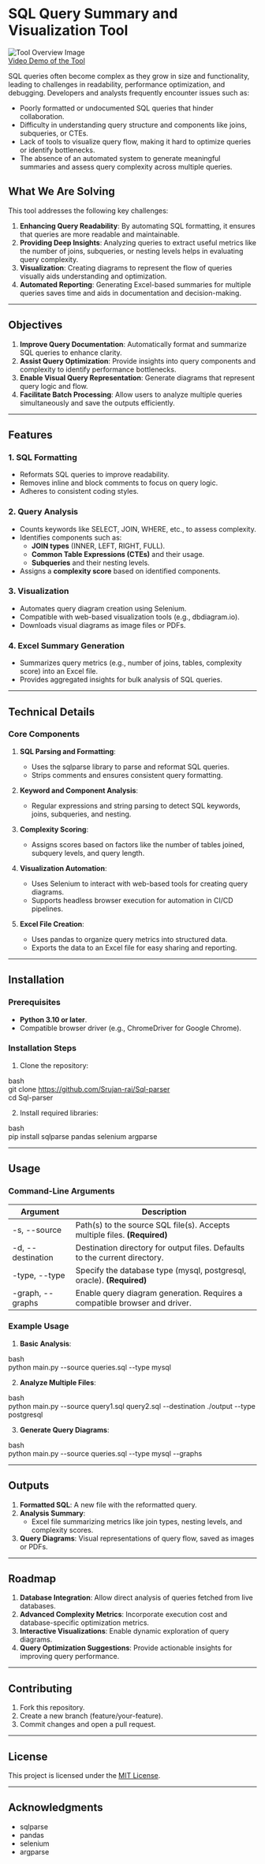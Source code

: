 # SQL Query Summary and Visualization Tool  

![Tool Overview Image](path/to/your-image.jpg)  
[Video Demo of the Tool](https://drive.google.com/file/d/1F65qVYpOqkl3-hhHYw0iLRGd7sdyEFAZ/view?usp=sharing)


SQL queries often become complex as they grow in size and functionality, leading to challenges in readability, performance optimization, and debugging. Developers and analysts frequently encounter issues such as:  
- Poorly formatted or undocumented SQL queries that hinder collaboration.  
- Difficulty in understanding query structure and components like joins, subqueries, or CTEs.  
- Lack of tools to visualize query flow, making it hard to optimize queries or identify bottlenecks.  
- The absence of an automated system to generate meaningful summaries and assess query complexity across multiple queries.  

## What We Are Solving  

This tool addresses the following key challenges:  
1. **Enhancing Query Readability**: By automating SQL formatting, it ensures that queries are more readable and maintainable.  
2. **Providing Deep Insights**: Analyzing queries to extract useful metrics like the number of joins, subqueries, or nesting levels helps in evaluating query complexity.  
3. **Visualization**: Creating diagrams to represent the flow of queries visually aids understanding and optimization.  
4. **Automated Reporting**: Generating Excel-based summaries for multiple queries saves time and aids in documentation and decision-making.  

---

## Objectives  

1. **Improve Query Documentation**: Automatically format and summarize SQL queries to enhance clarity.  
2. **Assist Query Optimization**: Provide insights into query components and complexity to identify performance bottlenecks.  
3. **Enable Visual Query Representation**: Generate diagrams that represent query logic and flow.  
4. **Facilitate Batch Processing**: Allow users to analyze multiple queries simultaneously and save the outputs efficiently.  

---

## Features  

### 1. **SQL Formatting**  
- Reformats SQL queries to improve readability.  
- Removes inline and block comments to focus on query logic.  
- Adheres to consistent coding styles.  

### 2. **Query Analysis**  
- Counts keywords like SELECT, JOIN, WHERE, etc., to assess complexity.  
- Identifies components such as:  
  - **JOIN types** (INNER, LEFT, RIGHT, FULL).  
  - **Common Table Expressions (CTEs)** and their usage.  
  - **Subqueries** and their nesting levels.  
- Assigns a **complexity score** based on identified components.  

### 3. **Visualization**  
- Automates query diagram creation using Selenium.  
- Compatible with web-based visualization tools (e.g., dbdiagram.io).  
- Downloads visual diagrams as image files or PDFs.  

### 4. **Excel Summary Generation**  
- Summarizes query metrics (e.g., number of joins, tables, complexity score) into an Excel file.  
- Provides aggregated insights for bulk analysis of SQL queries.  

---

## Technical Details  

### **Core Components**  

1. **SQL Parsing and Formatting**:  
   - Uses the sqlparse library to parse and reformat SQL queries.  
   - Strips comments and ensures consistent query formatting.  

2. **Keyword and Component Analysis**:  
   - Regular expressions and string parsing to detect SQL keywords, joins, subqueries, and nesting.  

3. **Complexity Scoring**:  
   - Assigns scores based on factors like the number of tables joined, subquery levels, and query length.  

4. **Visualization Automation**:  
   - Uses Selenium to interact with web-based tools for creating query diagrams.  
   - Supports headless browser execution for automation in CI/CD pipelines.  

5. **Excel File Creation**:  
   - Uses pandas to organize query metrics into structured data.  
   - Exports the data to an Excel file for easy sharing and reporting.  

---

## Installation  

### Prerequisites  
- **Python 3.10 or later**.  
- Compatible browser driver (e.g., ChromeDriver for Google Chrome).  

### Installation Steps  
1. Clone the repository:  
   
bash  
   git clone https://github.com/Srujan-rai/Sql-parser  
   cd Sql-parser
  
2. Install required libraries:  
   
bash  
   pip install sqlparse pandas selenium argparse
  

---

## Usage  

### **Command-Line Arguments**  

| Argument             | Description                                                                                     |  
|----------------------|-------------------------------------------------------------------------------------------------|  
| -s, --source       | Path(s) to the source SQL file(s). Accepts multiple files. **(Required)**                       |  
| -d, --destination  | Destination directory for output files. Defaults to the current directory.                      |  
| -type, --type      | Specify the database type (mysql, postgresql, oracle). **(Required)**                     |  
| -graph, --graphs   | Enable query diagram generation. Requires a compatible browser and driver.                      |  

### Example Usage  

1. **Basic Analysis**:  
   
bash  
   python main.py --source queries.sql --type mysql
  

2. **Analyze Multiple Files**:  
   
bash  
   python main.py --source query1.sql query2.sql --destination ./output --type postgresql
  

3. **Generate Query Diagrams**:  
   
bash  
   python main.py --source queries.sql --type mysql --graphs
  

---

## Outputs  

1. **Formatted SQL**: A new file with the reformatted query.  
2. **Analysis Summary**:  
   - Excel file summarizing metrics like join types, nesting levels, and complexity scores.  
3. **Query Diagrams**: Visual representations of query flow, saved as images or PDFs.  

---

## Roadmap  

1. **Database Integration**: Allow direct analysis of queries fetched from live databases.  
2. **Advanced Complexity Metrics**: Incorporate execution cost and database-specific optimization metrics.  
3. **Interactive Visualizations**: Enable dynamic exploration of query diagrams.  
4. **Query Optimization Suggestions**: Provide actionable insights for improving query performance.  

---

## Contributing  

1. Fork this repository.  
2. Create a new branch (feature/your-feature).  
3. Commit changes and open a pull request.  

---

## License  

This project is licensed under the [MIT License](LICENSE).  

---  

## Acknowledgments  

- sqlparse  
- pandas  
- selenium  
- argparse  
